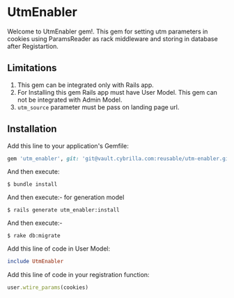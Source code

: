 # UtmEnabler

Welcome to UtmEnabler gem!. This gem for setting utm parameters in cookies using ParamsReader as rack middleware and storing in database after Registartion.

## Limitations

1. This gem can be integrated only with Rails app.
2. For Installing this gem Rails app must have User Model. This gem can not be integrated with Admin Model.
3. `utm_source` parameter must be pass on landing page url.


## Installation

Add this line to your application's Gemfile:

```ruby
gem 'utm_enabler', git: 'git@vault.cybrilla.com:reusable/utm-enabler.git', tag: 'v0.1.0'
```

And then execute:

    $ bundle install

And then execute:- for generation model

    $ rails generate utm_enabler:install

And then execute:-

    $ rake db:migrate

Add this line of code in User Model:

```ruby
include UtmEnabler
```

Add this line of code in your registration function:

```ruby
user.wtire_params(cookies)
```



